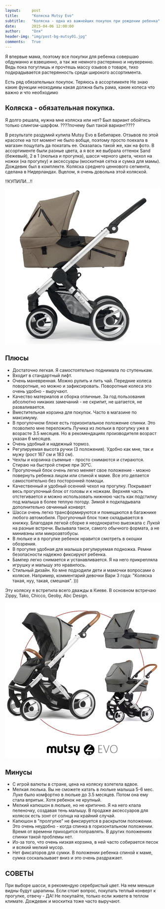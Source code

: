 ```yaml
---
layout:   	post
title:   	"Коляска Mutsy Evo"
subtitle:  	"Коляска - одна из важнейших покупок при рождении ребенка"
date:    	2015-04-06 12:00:00
author:   	"Оля"
header-img: "img/post-bg-mutsy01.jpg"
comments:   True
---
```


Я впервые мама, поэтому все покупки для ребенка совершаю обдуманно и взвешенно, а так же немного растерянно и неуверенно. Ведь пока погуглишь и прочтешь массу озывов о товаре, тихо подкрадывается растерянность среди широкого ассортимента.

Есть ряд обязательных покупок.
Теряюсь в ассортименте
Не знаю какие функции неоходимы
какая должна быть рама, какие колеса
что важно и что необходимо

Коляска - обязательная покупка.
--------

Я долго решала, нужна мне коляска или нет? Был вариант обойтись только слингом-шарфом.
????почему был такой вариант????


В результате раздумий купила Mutsy Evo в Бебипарке. Отзывов по этой красотке на тот момент не было вобще, поэтому просто поехала в магазин пощупать да покатать ее. Оказалась такой же, как на фото. В ассортименте были разные цвета, а я все же выбрала оттенок Sand (бежевый), 2 в 1 (люлька и прогулка), шасси черного цвета, чехол на ножки (на прогулку) и аксессуары (москитная сетка и сумка для мамы). Дождевик был в комплекте.
Коляска среднего ценнового сегмента, сделана в Нидерландах.
Вцелом, я очень довольна этой коляской.

!!КУПИЛИ...!!

![Фотография коляски Mutsy Evo большая люлька](/img/post-mutsy-01-side.jpg)

Плюсы
--------

 * Достаточно легкая. Я самостоятельно поднимала по ступенькам.
 * Входит в стандартный лифт.
 * Очень маневренная. Можно рулить и пить чай. Передние колеса поворотные, но можно и зафиксировать. Поворотные колеса это очень удобно - выручают.
 * Качество материалов и сборка отличные. За год пользования абсолютно никаких замечаний - не скрипит, не шатается, не разваливается.
 * Вместительная корзина для покупок. Часто в магазине по максимуму.
 * В прогулочном блоке есть горизонтальное положение спинки. Это позволило мне переложить Лучика из люльки в прогулку уже в возрасте 3.5 месяцев. Но в рекомендациях производителя возраст указан 6 месяцев.
 * Очень удобный и надежный тормоз.
 * Регулируемая высота ручки (3 положения). Удобно как мне, так и мужу (рост 167 см и 183 см).
 * Чехлы и корзинка съемные - просто снимаются и стираются. Стираю на быстрой стирке при 30°С.
 * Прогулочный блок очень легко меняет свое положение - можно повернуть ребенка лицом или спиной к маме. Все это делается самостоятельно без посторонней помощи.
 * Качественный и удобный осенний чехол на прогулку. Покрывает весь прогулочный блок от головы и к ножкам. Верхняя часть отстегивается и можно использовать нижнюю часть как подстилку под малыша в более теплую погоду. Зимой я подкладывала дополнительно овчинный конверт.
 * Шасси очень легко трансформируются и помещаются в багажнике любого автомобиля. Прогулочный блок тоже складывается в книжку. Благодаря легкой сборке я неоднократно выезжала с Лукой на разные встречи. Вызывала такси, самого обычного формата, а не минивэны или микроавтобусы.
 * В люльке и в прогулке ребенок нравится смотреть в окошки обозрения.
 * В прогулке удобная для малыша регулируемая подножка. Ремни безопасности надежно фиксируют ребенка.
 * Бампер легко снимается и устанавливается. Я на него прикрепляла игрушку и малышу это нравилось.
 * Стильный дизайн. Ко мне подходили дети и мамочки вопросами о коляске. Например, комментарий девочки Вари 3 года: "Коляска такая, нуу, такая, смешная". )))

Эту коляску я встретила всего дважды в Киеве. В основном встречаю Zippy, Tako, Chicco, Geoby, Abc Design.

![Фотография коляски Mutsy Evo прогулка ](/img/post-mutsy-01-full.jpg)

Минусы
--------

 * С игрой валюты в стране, цена на коляску взлетела вдвое.
 * Мелкая люлька. Вы не сможете катать в люльке малыша 5-6 мес. Луке было комфортно в люльке до 3.5 месяцев. Потом она ему стала впритык. Хотя ребенок не крупный.
 * Мелкий капюшон в люльке, но не критично. Я на него клала пеленочку, создавая тень малышу. В продаже аксессуаров для колясок есть зонт от солнца на крайний случай.
 * Капюшон в "пролгулке" не фиксируется в раскрытом положении. Это очень неудобно - когда спинка в горизонтальном положении. Время от времени приходится поправлять. В других положениях спинки такой проблемы нет.
 * Из-за того, что очень низкая корзина, в ней часто собирается песок и всякий мелкий мусор.
 * Нет фиксаторов для сумки. В положении ребенка спиной к маме, сумка соскальзывает вниз и это очень раздражает.

СОВЕТЫ
--------

При выборе шасси, я рекомендую серебристый цвет. На нем меньше видны будут царапины.
Если стоит вопрос, покупать теплый конверт к прогулке, отвечу - ДА! Не покупайте, только если живете в теплом климате.
Дождевик и москитка тоже часто выручают.